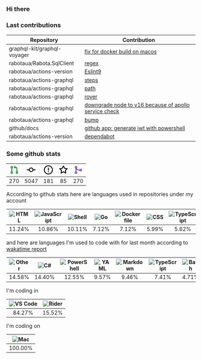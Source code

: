 ### Hi there

### Last contributions

| Repository                  | Contribution                                                                                                 |
| --------------------------- | ------------------------------------------------------------------------------------------------------------ |
| graphql-kit/graphql-voyager | [fix for docker build on macos](https://github.com/graphql-kit/graphql-voyager/pull/439)                     |
| rabotaua/Rabota.SqlClient   | [regex](https://github.com/rabotaua/Rabota.SqlClient/pull/2)                                                 |
| rabotaua/actions-version    | [Eslint9](https://github.com/rabotaua/actions-version/pull/329)                                              |
| rabotaua/actions-graphql    | [steps](https://github.com/rabotaua/actions-graphql/pull/18)                                                 |
| rabotaua/actions-graphql    | [path](https://github.com/rabotaua/actions-graphql/pull/17)                                                  |
| rabotaua/actions-graphql    | [rover](https://github.com/rabotaua/actions-graphql/pull/16)                                                 |
| rabotaua/actions-graphql    | [downgrade node to v16 because of apollo service check](https://github.com/rabotaua/actions-graphql/pull/15) |
| rabotaua/actions-graphql    | [bump](https://github.com/rabotaua/actions-graphql/pull/14)                                                  |
| github/docs                 | [github app: generate jwt with powershell](https://github.com/github/docs/pull/30679)                        |
| rabotaua/actions-version    | [dependabot](https://github.com/rabotaua/actions-version/pull/270)                                           |

### Some github stats

| <img src="assets/icons/pullrequest.svg" width="24" height="24" alt="requests" title="requests" /> | <img src="assets/icons/commit.svg" width="24" height="24" alt="commits" title="commits" /> | <img src="assets/icons/issue.svg" width="24" height="24" alt="issues" title="issues" /> | <img src="assets/icons/star.svg" width="24" height="24" alt="stars" title="stars" /> | <img src="assets/icons/merge.svg" width="24" height="24" alt="contributions" title="contributions" /> |
| :-----------------------------------------------------------------------------------------------: | :----------------------------------------------------------------------------------------: | :-------------------------------------------------------------------------------------: | :----------------------------------------------------------------------------------: | :---------------------------------------------------------------------------------------------------: |
|                                                270                                                |                                            5047                                            |                                           181                                           |                                          85                                          |                                                  270                                                  |

According to github stats here are languages used in repositories under my account

| <img src="https://upload.wikimedia.org/wikipedia/commons/6/61/HTML5_logo_and_wordmark.svg" width="24" height="24" alt="HTML" title="HTML" /> | <img src="https://upload.wikimedia.org/wikipedia/commons/9/99/Unofficial_JavaScript_logo_2.svg" width="24" height="24" alt="JavaScript" title="JavaScript" /> | <img src="https://cdn.jsdelivr.net/gh/devicons/devicon/icons/bash/bash-original.svg" width="24" height="24" alt="Shell" title="Shell" /> | <img src="https://upload.wikimedia.org/wikipedia/commons/0/05/Go_Logo_Blue.svg" width="24" height="24" alt="Go" title="Go" /> | <img src="https://cdn.jsdelivr.net/gh/devicons/devicon/icons/docker/docker-original.svg" width="24" height="24" alt="Dockerfile" title="Dockerfile" /> | <img src="https://cdn1.iconfinder.com/data/icons/logotypes/32/badge-css-3-256.png" width="24" height="24" alt="CSS" title="CSS" /> | <img src="https://upload.wikimedia.org/wikipedia/commons/4/4c/Typescript_logo_2020.svg" width="24" height="24" alt="TypeScript" title="TypeScript" /> | <img src="https://cdn.jsdelivr.net/gh/devicons/devicon/icons/csharp/csharp-original.svg" width="24" height="24" alt="C#" title="C#" /> | <img src="https://upload.wikimedia.org/wikipedia/commons/c/c3/Python-logo-notext.svg" width="24" height="24" alt="Python" title="Python" /> | <img src="https://upload.wikimedia.org/wikipedia/commons/2/27/PHP-logo.svg" width="24" height="24" alt="PHP" title="PHP" /> |
| :------------------------------------------------------------------------------------------------------------------------------------------: | :-----------------------------------------------------------------------------------------------------------------------------------------------------------: | :--------------------------------------------------------------------------------------------------------------------------------------: | :---------------------------------------------------------------------------------------------------------------------------: | :----------------------------------------------------------------------------------------------------------------------------------------------------: | :--------------------------------------------------------------------------------------------------------------------------------: | :---------------------------------------------------------------------------------------------------------------------------------------------------: | :------------------------------------------------------------------------------------------------------------------------------------: | :-----------------------------------------------------------------------------------------------------------------------------------------: | :-------------------------------------------------------------------------------------------------------------------------: |
|                                                                    11.24%                                                                    |                                                                             10.86%                                                                            |                                                                  10.11%                                                                  |                                                             7.12%                                                             |                                                                          7.12%                                                                         |                                                                5.99%                                                               |                                                                         5.62%                                                                         |                                                                  4.87%                                                                 |                                                                    4.49%                                                                    |                                                            3.75%                                                            |

and here are languages I'm used to code with for last month according to [wakatime report](https://wakatime.com/@mac)

| <img src="https://www.svgrepo.com/show/149905/txt-file-symbol.svg" width="24" height="24" alt="Other" title="Other" /> | <img src="https://cdn.jsdelivr.net/gh/devicons/devicon/icons/csharp/csharp-original.svg" width="24" height="24" alt="C#" title="C#" /> | <img src="https://cdn.jsdelivr.net/gh/devicons/devicon/icons/bash/bash-original.svg" width="24" height="24" alt="PowerShell" title="PowerShell" /> | <img src="https://upload.wikimedia.org/wikipedia/commons/6/63/YAML_logo_in_SVG_format.svg" width="24" height="24" alt="YAML" title="YAML" /> | <img src="https://upload.wikimedia.org/wikipedia/commons/4/48/Markdown-mark.svg" width="24" height="24" alt="Markdown" title="Markdown" /> | <img src="https://upload.wikimedia.org/wikipedia/commons/4/4c/Typescript_logo_2020.svg" width="24" height="24" alt="TypeScript" title="TypeScript" /> | <img src="https://upload.wikimedia.org/wikipedia/commons/4/4b/Bash_Logo_Colored.svg" width="24" height="24" alt="Bash" title="Bash" /> | <img src="https://upload.wikimedia.org/wikipedia/commons/9/99/Unofficial_JavaScript_logo_2.svg" width="24" height="24" alt="JavaScript" title="JavaScript" /> | <img src="https://upload.wikimedia.org/wikipedia/commons/0/05/Go_Logo_Blue.svg" width="24" height="24" alt="Go" title="Go" /> | <img src="https://upload.wikimedia.org/wikipedia/commons/6/61/HTML5_logo_and_wordmark.svg" width="24" height="24" alt="HTML" title="HTML" /> |
| :--------------------------------------------------------------------------------------------------------------------: | :------------------------------------------------------------------------------------------------------------------------------------: | :------------------------------------------------------------------------------------------------------------------------------------------------: | :------------------------------------------------------------------------------------------------------------------------------------------: | :----------------------------------------------------------------------------------------------------------------------------------------: | :---------------------------------------------------------------------------------------------------------------------------------------------------: | :------------------------------------------------------------------------------------------------------------------------------------: | :-----------------------------------------------------------------------------------------------------------------------------------------------------------: | :---------------------------------------------------------------------------------------------------------------------------: | :------------------------------------------------------------------------------------------------------------------------------------------: |
|                                                         14.58%                                                         |                                                                 14.40%                                                                 |                                                                       12.55%                                                                       |                                                                     9.57%                                                                    |                                                                    9.46%                                                                   |                                                                         7.41%                                                                         |                                                                  4.71%                                                                 |                                                                             4.25%                                                                             |                                                             3.59%                                                             |                                                                     2.69%                                                                    |

I'm coding in

| <img src="https://upload.wikimedia.org/wikipedia/commons/9/9a/Visual_Studio_Code_1.35_icon.svg" width="24" height="24" alt="VS Code" title="VS Code" /> | <img src="https://resources.jetbrains.com/storage/products/company/brand/logos/Rider_icon.svg" width="24" height="24" alt="Rider" title="Rider" /> |
| :-----------------------------------------------------------------------------------------------------------------------------------------------------: | :------------------------------------------------------------------------------------------------------------------------------------------------: |
|                                                                          84.27%                                                                         |                                                                       15.52%                                                                       |

I'm coding on

| <img src="https://upload.wikimedia.org/wikipedia/commons/f/fa/Apple_logo_black.svg" width="24" height="24" alt="Mac" title="Mac" /> |
| :---------------------------------------------------------------------------------------------------------------------------------: |
|                                                               100.00%                                                               |
